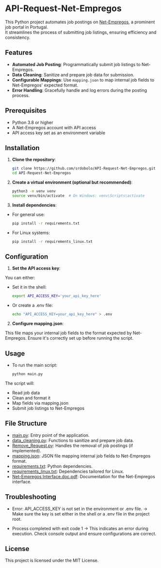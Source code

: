 # API-Request-Net-Empregos

This Python project automates job postings on [Net-Empregos](https://www.net-empregos.com/), a prominent job portal in Portugal.  
It streamlines the process of submitting job listings, ensuring efficiency and consistency.

## Features

- **Automated Job Posting**: Programmatically submit job listings to Net-Empregos.
- **Data Cleaning**: Sanitize and prepare job data for submission.
- **Configurable Mappings**: Use `mapping.json` to map internal job fields to Net-Empregos' expected format.
- **Error Handling**: Gracefully handle and log errors during the posting process.

## Prerequisites

- Python 3.8 or higher
- A Net-Empregos account with API access
- API access key set as an environment variable

## Installation

1. **Clone the repository**:

   ```bash
   git clone https://github.com/srdobolo/API-Request-Net-Empregos.git
   cd API-Request-Net-Empregos

2. **Create a virtual environment (optional but recommended)**:

   ```bash
   python3 -m venv venv
   source venv/bin/activate  # On Windows: venv\Scripts\activate

3. **Install dependencies**:

- For general use:
   ```bash
   pip install -r requirements.txt

- For Linux systems:
   ```bash
   pip install -r requirements_linux.txt

## Configuration

1. **Set the API access key**:

You can either:
- Set it in the shell:
   ```bash
   export API_ACCESS_KEY='your_api_key_here'

- Or create a .env file:
   ```bash
   echo "API_ACCESS_KEY=your_api_key_here" > .env

2. **Configure mapping.json**:

This file maps your internal job fields to the format expected by Net-Empregos.
Ensure it's correctly set up before running the script.

## Usage

- To run the main script:
   ```bash
   python main.py

The script will:
- Read job data
- Clean and format it
- Map fields via mapping.json
- Submit job listings to Net-Empregos

## File Structure
- [main.py](https://github.com/srdobolo/API-Request-Net-Empregos/blob/main/main.py): Entry point of the application.
- [data_cleaning.py](https://github.com/srdobolo/API-Request-Net-Empregos/blob/main/data_cleaning.py): Functions to sanitize and prepare job data.
- [Remove_Request.py](https://github.com/srdobolo/API-Request-Net-Empregos/blob/main/Remove_Request.py): Handles the removal of job postings (if implemented).
- [mapping.json](https://github.com/srdobolo/API-Request-Net-Empregos/blob/main/mapping.json): JSON file mapping internal job fields to Net-Empregos format.
- [requirements.txt](https://github.com/srdobolo/API-Request-Net-Empregos/blob/main/requirements.txt): Python dependencies.
- [requirements_linux.txt](https://github.com/srdobolo/API-Request-Net-Empregos/blob/main/requirements_linux.txt): Dependencies tailored for Linux.
- [Net-Empregos Interface.doc.pdf](https://github.com/srdobolo/API-Request-Net-Empregos/blob/main/Net-Empregos%20Interface.doc.pdf): Documentation for the Net-Empregos interface.

## Troubleshooting
- Error: API_ACCESS_KEY is not set in the environment or .env file.
→ Make sure the key is set either in the shell or a .env file in the project root.

- Process completed with exit code 1
→ This indicates an error during execution. Check console output and ensure configurations are correct.

## License
This project is licensed under the MIT License.
